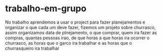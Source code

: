 # trabalho-em-grupo

No trabalho aprendemos a usar o project para fazer planejamentos e organizar o que cada um deve fazer, fizemos um projeto sobre churrasco, assim organizamos data de plnejamento, o que comprar, quem ira fazer as compras, quantas pessoas irao, de que horas a que horas ira ocorrer o churrasco, as horas que o garco ira trabalhar e as horas que o churrasqueiro ira trabalhar
